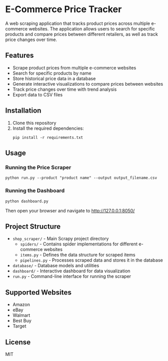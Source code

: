 # E-Commerce Price Tracker

A web scraping application that tracks product prices across multiple e-commerce websites. The application allows users to search for specific products and compare prices between different retailers, as well as track price changes over time.

## Features

- Scrape product prices from multiple e-commerce websites
- Search for specific products by name
- Store historical price data in a database
- Generate interactive visualizations to compare prices between websites
- Track price changes over time with trend analysis
- Export data to CSV files

## Installation

1. Clone this repository
2. Install the required dependencies:
   ```
   pip install -r requirements.txt
   ```

## Usage

### Running the Price Scraper

```
python run.py --product "product name" --output output_filename.csv
```

### Running the Dashboard

```
python dashboard.py
```

Then open your browser and navigate to http://127.0.0.1:8050/

## Project Structure

- `shop_scraper/` - Main Scrapy project directory
  - `spiders/` - Contains spider implementations for different e-commerce websites
  - `items.py` - Defines the data structure for scraped items
  - `pipelines.py` - Processes scraped data and stores it in the database
- `database/` - Database models and utilities
- `dashboard/` - Interactive dashboard for data visualization
- `run.py` - Command-line interface for running the scraper

## Supported Websites

- Amazon
- eBay
- Walmart
- Best Buy
- Target

## License

MIT 